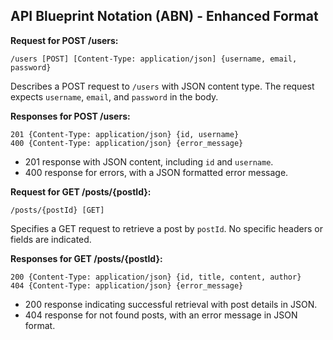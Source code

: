 ## API Blueprint Notation (ABN) - Enhanced Format

**Request for POST /users:**

    /users [POST] [Content-Type: application/json] {username, email, password}

Describes a POST request to `/users` with JSON content type. The request expects `username`, `email`, and `password` in the body.

**Responses for POST /users:**

    201 {Content-Type: application/json} {id, username}
    400 {Content-Type: application/json} {error_message}

- 201 response with JSON content, including `id` and `username`.
- 400 response for errors, with a JSON formatted error message.

**Request for GET /posts/{postId}:**

    /posts/{postId} [GET]

Specifies a GET request to retrieve a post by `postId`. No specific headers or fields are indicated.

**Responses for GET /posts/{postId}:**

    200 {Content-Type: application/json} {id, title, content, author}
    404 {Content-Type: application/json} {error_message}

- 200 response indicating successful retrieval with post details in JSON.
- 404 response for not found posts, with an error message in JSON format.

